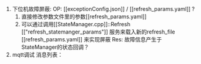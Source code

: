 1. 下位机故障屏蔽:
	OP:
	[[exceptionConfig.json]] / [[refresh_params.yaml]] ?
	1. 直接修改参数文件里的参数[[refresh_params.yaml]]
	2. 可以通过调用[[StateManager.cpp]]::Refresh [["refresh_statemanger_params"]] 服务来载入新的refresh_file [[refresh_params.yaml]] 来实现屏蔽
	Res:
		故障信息产生于StateManager的状态回调？
2. mqtt调试
	消息列表：
	